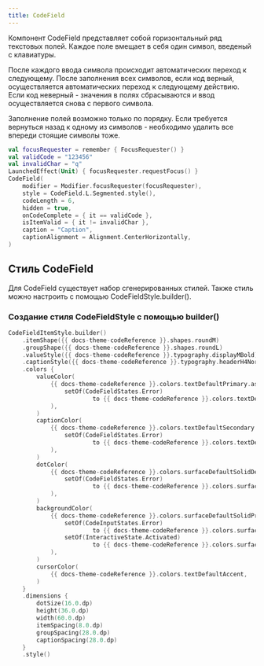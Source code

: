```yaml
---
title: CodeField
---
```

Компонент CodeField представляет собой горизонтальный ряд текстовых полей. Каждое поле вмещает в себя один символ, введеный с клавиатуры.

После каждого ввода символа происходит автоматических переход к следующему. 
После заполнения всех символов, если код верный, осуществляется автоматических переход к следующему действию. 
Если код неверный - значения в полях сбрасываются и ввод осуществляется снова с первого символа.

Заполнение полей возможно только по порядку. Если требуется вернуться назад к одному из символов - необходимо удалить все впереди стоящие символы тоже.

```kotlin
val focusRequester = remember { FocusRequester() }
val validCode = "123456"
val invalidChar = "q"
LaunchedEffect(Unit) { focusRequester.requestFocus() }
CodeField(
    modifier = Modifier.focusRequester(focusRequester),
    style = CodeField.L.Segmented.style(),
    codeLength = 6,
    hidden = true,
    onCodeComplete = { it == validCode },
    isItemValid = { it != invalidChar },
    caption = "Caption",
    captionAlignment = Alignment.CenterHorizontally,
)
```

## Стиль CodeField

Для CodeField существует набор сгенерированных стилей. 
Также стиль можно настроить с помощью CodeFieldStyle.builder().

### Создание стиля CodeFieldStyle с помощью builder()

```kotlin
CodeFieldItemStyle.builder()
    .itemShape({{ docs-theme-codeReference }}.shapes.roundM)
    .groupShape({{ docs-theme-codeReference }}.shapes.roundL)
    .valueStyle({{ docs-theme-codeReference }}.typography.displayMBold)
    .captionStyle({{ docs-theme-codeReference }}.typography.headerH4Normal)
    .colors {
        valueColor(
            {{ docs-theme-codeReference }}.colors.textDefaultPrimary.asStatefulValue(
                setOf(CodeFieldStates.Error)
                        to {{ docs-theme-codeReference }}.colors.textDefaultNegative,
            ),
        )
        captionColor(
            {{ docs-theme-codeReference }}.colors.textDefaultSecondary.asStatefulValue(
                setOf(CodeFieldStates.Error)
                        to {{ docs-theme-codeReference }}.colors.textDefaultNegative,
            ),
        )
        dotColor(
            {{ docs-theme-codeReference }}.colors.surfaceDefaultSolidDefault.asStatefulValue(
                setOf(CodeFieldStates.Error)
                        to {{ docs-theme-codeReference }}.colors.surfaceDefaultNegative,
            ),
        )
        backgroundColor(
            {{ docs-theme-codeReference }}.colors.surfaceDefaultSolidPrimary.asStatefulValue(
                setOf(CodeInputStates.Error)
                        to {{ docs-theme-codeReference }}.colors.surfaceDefaultTransparentNegative,
                setOf(InteractiveState.Activated)
                        to {{ docs-theme-codeReference }}.colors.surfaceDefaultTransparentSecondary,
            ),
        )
        cursorColor(
            {{ docs-theme-codeReference }}.colors.textDefaultAccent,
        )
    }
    .dimensions {
        dotSize(16.0.dp)
        height(36.0.dp)
        width(60.0.dp)
        itemSpacing(8.0.dp)
        groupSpacing(28.0.dp)
        captionSpacing(28.0.dp)
    }
    .style()
```
